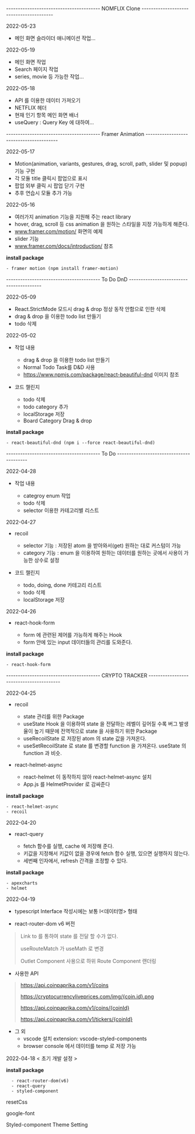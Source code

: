 ---------------------------------------- NOMFLIX Clone ----------------------------------------

2022-05-23

- 메인 화면 슬라이더 애니메이션 작업...

2022-05-19

- 메인 화면 작업
- Search 페이지 작업
- series, movie 등 가능한 작업...

2022-05-18

- API 를 이용한 데이터 가져오기
- NETFLIX 헤더
- 현재 인기 항목 메인 화면 배너
- useQuery : Query Key 에 대하여...

---------------------------------------- Framer Animation ----------------------------------------

2022-05-17

- Motion(animation, variants, gestures, drag, scroll, path, slider 및 popup) 기능 구현
- 각 모듈 title 클릭시 팝업으로 표시
- 팝업 외부 클릭 시 팝업 닫기 구현
- 추후 연습시 모듈 추가 가능

2022-05-16

- 여러가지 animation 기능을 지원해 주는 react library
- hover, drag, scroll 등 css animation 을 원하는 스타일을 지정 가능하게 해준다.
- www.framer.com/motion/ 화면의 예제
- slider 기능
- www.framer.com/docs/introduction/ 참조

<b>install package</b>

    - framer motion (npm install framer-motion)

---------------------------------------- To Do DnD ----------------------------------------

2022-05-09

- React.StrictMode 모드시 drag & drop 정상 동작 안함으로 인한 삭제
- drag & drop 을 이용한 todo list 만들기
- todo 삭제

2022-05-02

- 작업 내용

  - drag & drop 을 이용한 todo list 만들기
  - Normal Todo Task를 D&D 사용
  - https://www.npmjs.com/package/react-beautiful-dnd 이미지 참조

- 코드 챌린지

  - todo 삭제
  - todo category 추가
  - localStorage 저장
  - Board Category Drag & drop

<b>install package</b>

    - react-beautiful-dnd (npm i --force react-beautiful-dnd)

---------------------------------------- To Do ----------------------------------------

2022-04-28

- 작업 내용

  - categroy enum 작업
  - todo 삭제
  - selector 이용한 카테고리별 리스트

2022-04-27

- recoil

  - selector 기능 : 저장된 atom 을 받아와서(get) 원하는 대로 커스텀이 가능
  - category 기능 : enum 을 이용하여 원하는 데이터를 원하는 곳에서 사용이 가능한 상수로 설정

- 코드 챌린지

  - todo, doing, done 카테고리 리스트
  - todo 삭제
  - localStorage 저장

2022-04-26

- react-hook-form

  - form 에 관련된 제어를 가능하게 해주는 Hook
  - form 안에 있는 input 데이터들의 관리를 도와준다.

<b>install package</b>

    - react-hook-form

---------------------------------------- CRYPTO TRACKER ----------------------------------------

2022-04-25

- recoil

  - state 관리를 위한 Package
  - useState Hook 을 이용하여 state 을 전달하는 레벨이 깊어질 수록 버그 발생율이 높기 때문에 전역적으로 state 을 사용하기 위한 Package
  - useRecoilState 로 저장된 atom 의 state 값을 가져온다.
  - useSetRecoilState 로 state 를 변경할 function 을 가져온다. useState 의 function 과 비슷.

- react-helmet-async

  - react-helmet 이 동작하지 않아 react-helmet-async 설치
  - App.js 를 HelmetProvider 로 감싸준다

<b>install package</b>

    - react-helmet-async
    - recoil

2022-04-20

- react-query

  - fetch 함수를 실행, cache 에 저장해 준다.
  - 키값을 지정해서 키값이 없을 경우에 fetch 함수 실행, 있으면 실행하지 않는다.
  - 세번째 인자에서, refresh 간격을 조정할 수 있다.

<b>install package</b>

    - apexcharts
    - helmet

2022-04-19

- typescript Interface 작성시에는 보통 I<데이터명> 형태

- react-router-dom v6 버전

> Link to 를 통하여 state 를 전달 할 수가 없다.
>
> useRouteMatch 가 useMath 로 변경
>
> Outlet Component 사용으로 하위 Route Component 랜더링

- 사용한 API

> https://api.coinpaprika.com/v1/coins
>
> https://cryptocurrencyliveprices.com/img/{coin.id}.png
>
> https://api.coinpaprika.com/v1/coins/{coinId}
>
> https://api.coinpaprika.com/v1/tickers/{coinId}

- 그 외
  - vscode 설치 extension: vscode-styled-components
  - browser console 에서 데이터를 temp 로 저장 가능

2022-04-18 < 초기 개발 설정 >

<b>install package</b>

      - react-router-dom(v6)
      - react-query
      - styled-component

resetCss

google-font

Styled-component Theme Setting

